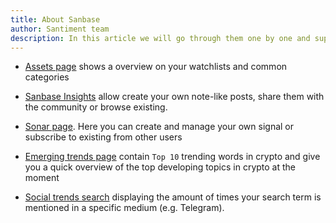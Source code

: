 ```yaml
---
title: About Sanbase
author: Santiment team
description: In this article we will go through them one by one and supply you with links to more information.
---
```



- [Assets page](/sanbase/about/assets-page) shows a overview on your watchlists and common categories

- [Sanbase Insights](/sanbase/about/insights) allow create your own note-like posts, share them with the community or browse existing.

- [Sonar page](/sanbase/about/sonar-page).
	Here you can create and manage your own signal or subscribe to existing from other users

- [Emerging trends page](/sanbase/about/emerging-trends-page) contain `Top 10` trending words in crypto and give you a quick overview of the top developing topics in crypto at the moment

- [Social trends search](/sanbase/about/social-trends-search/) displaying the amount of times your search term is mentioned in a specific medium (e.g. Telegram).


